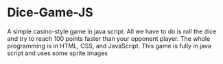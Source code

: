 # Dice-Game-JS
A simple casino-style game in java script. All we have to do is roll the dice and try to reach 100 points
faster than your opponent player. The whole programming is in HTML, CSS, and JavaScript. This game is fully in java script and uses
some sprite images
